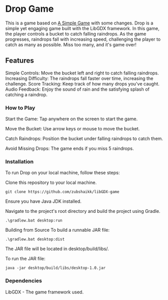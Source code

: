 # Drop Game
This is a game based on [A Simple Game](https://libgdx.com/wiki/start/a-simple-game) with some changes. Drop is a simple yet engaging game built with the LibGDX framework. In this game, the player controls a bucket to catch falling raindrops. As the game progresses, raindrops fall with increasing speed, challenging the player to catch as many as possible. Miss too many, and it's game over!

## Features
Simple Controls: Move the bucket left and right to catch falling raindrops.
Increasing Difficulty: The raindrops fall faster over time, increasing the challenge.
Score Tracking: Keep track of how many drops you've caught.
Audio Feedback: Enjoy the sound of rain and the satisfying splash of catching a raindrop.

### How to Play
Start the Game: Tap anywhere on the screen to start the game.

Move the Bucket: Use arrow keys or mouse to move the bucket.

Catch Raindrops: Position the bucket under falling raindrops to catch them.

Avoid Missing Drops: The game ends if you miss 5 raindrops.

### Installation
To run Drop on your local machine, follow these steps:

Clone this repository to your local machine.
```
git clone https://github.com/zubshaikk/libGDX-game
```
Ensure you have Java JDK installed.

Navigate to the project's root directory and build the project using Gradle.
```
.\gradlew.bat desktop:run
```
Building from Source
To build a runnable JAR file:
```
.\gradlew.bat desktop:dist
```
The JAR file will be located in desktop/build/libs/.

To run the JAR file:
```
java -jar desktop/build/libs/desktop-1.0.jar
```

### Dependencies
LibGDX - The game framework used.
